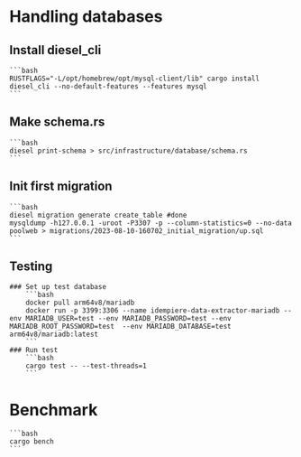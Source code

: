 # Handling databases
## Install diesel_cli 
    ```bash
    RUSTFLAGS="-L/opt/homebrew/opt/mysql-client/lib" cargo install diesel_cli --no-default-features --features mysql
    ```

## Make schema.rs
    
    ```bash
    diesel print-schema > src/infrastructure/database/schema.rs
    ```

## Init first migration
    ```bash
    diesel migration generate create_table #done
    mysqldump -h127.0.0.1 -uroot -P3307 -p --column-statistics=0 --no-data poolweb > migrations/2023-08-10-160702_initial_migration/up.sql
    ```

## Testing
    ### Set up test database
        ```bash
        docker pull arm64v8/mariadb
        docker run -p 3399:3306 --name idempiere-data-extractor-mariadb --env MARIADB_USER=test --env MARIADB_PASSWORD=test --env MARIADB_ROOT_PASSWORD=test  --env MARIADB_DATABASE=test arm64v8/mariadb:latest
        ```
    ### Run test
        ```bash
        cargo test -- --test-threads=1
        ```

# Benchmark
    ```bash
    cargo bench
    ```